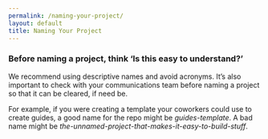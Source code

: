 ```yaml
---
permalink: /naming-your-project/
layout: default
title: Naming Your Project
---
```


### Before naming a project, think ‘Is this easy to understand?’

We recommend using descriptive names and avoid acronyms. It’s also important to check with your communications team before naming a project so that it can be cleared, if need be.

For example, if you were creating a template your coworkers could use to create guides, a good name for the repo might be *guides-template*. A bad name might be *the-unnamed-project-that-makes-it-easy-to-build-stuff*.
